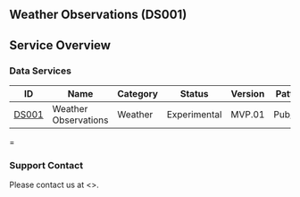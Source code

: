 ## Weather Observations (DS001)

## Service Overview




### Data Services

ID | Name | Category | Status | Version | Pattern
-- | -- | -- | -- | -- | --
[DS001](DS001/index.md) | Weather Observations | Weather | Experimental | MVP.01 | Pub/Sub
=

### Support Contact

Please contact us at <>.
